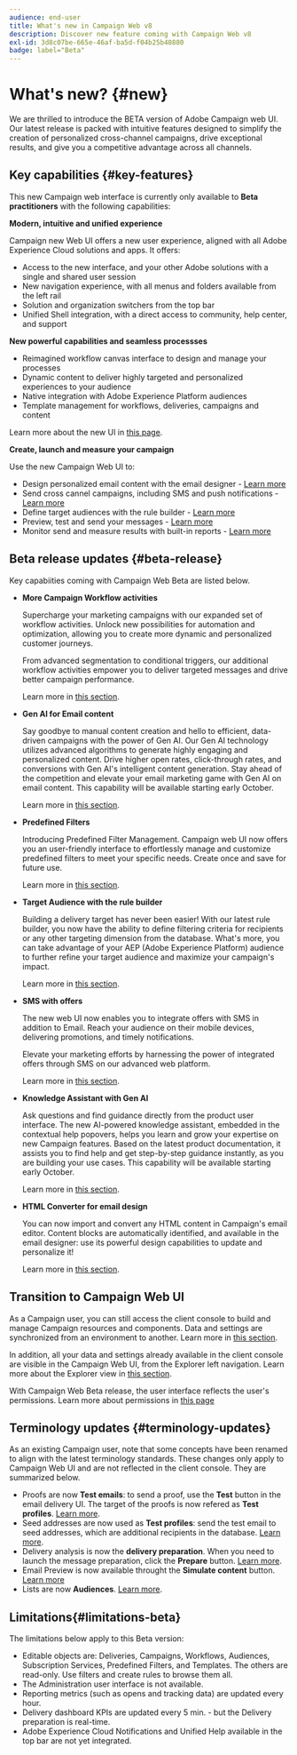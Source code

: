 ```yaml
---
audience: end-user
title: What's new in Campaign Web v8
description: Discover new feature coming with Campaign Web v8
exl-id: 3d8c07be-665e-46af-ba5d-f04b25b40880
badge: label="Beta" 
---
```


# What's new? {#new}

We are thrilled to introduce the BETA version of Adobe Campaign web UI. Our latest release is packed with intuitive features designed to simplify the creation of personalized cross-channel campaigns, drive exceptional results, and give you a competitive advantage across all channels.

## Key capabilities {#key-features}

This new Campaign web interface is currently only available to **Beta practitioners** with the following capabilities:

**Modern, intuitive and unified experience**

Campaign new Web UI offers a new user experience, aligned with all Adobe Experience Cloud solutions and apps. It offers:

* Access to the new interface, and your other Adobe solutions with a single and shared user session
* New navigation experience, with all menus and folders available from the left rail
* Solution and organization switchers from the top bar
* Unified Shell integration, with a direct access to community, help center, and support

**New powerful capabilities and seamless processses**

* Reimagined workflow canvas interface to design and manage your processes
* Dynamic content to deliver highly targeted and personalized experiences to your audience
* Native integration with Adobe Experience Platform audiences
* Template management for workflows, deliveries, campaigns and content

Learn more about the new UI in [this page](../get-started/user-interface.md).

**Create, launch and measure your campaign**

Use the new Campaign Web UI to:

* Design personalized email content with the email designer - [Learn more](../content/edit-content.md)
* Send cross cannel campaigns, including SMS and push notifications - [Learn more](../workflows/activities/channels.md)
* Define target audiences with the rule builder - [Learn more](../audience/about-recipients.md)
* Preview, test and send your messages - [Learn more](../monitor/prepare-send.md)
* Monitor send and measure results with built-in reports - [Learn more](../reporting/delivery-reports.md)


## Beta release updates {#beta-release}

Key capabiities coming with Campaign Web Beta are listed below.

* **More Campaign Workflow activities**

    Supercharge your marketing campaigns with our expanded set of workflow activities. Unlock new possibilities for automation and optimization, allowing you to create more dynamic and personalized customer journeys. 
    
    From advanced segmentation to conditional triggers, our additional workflow activities empower you to deliver targeted messages and drive better campaign performance.

    Learn more in [this section](../workflows/gs-workflows.md).

* **Gen AI for Email content**

    Say goodbye to manual content creation and hello to efficient, data-driven campaigns with the power of Gen AI.  Our Gen AI technology utilizes advanced algorithms to generate highly engaging and personalized content. Drive higher open rates, click-through rates, and conversions with Gen AI's intelligent content generation. Stay ahead of the competition and elevate your email marketing game with Gen AI on email content. This capability will be available starting early October.

    Learn more in [this section](../content/generative-gs.md).

* **Predefined Filters**
    
    Introducing Predefined Filter Management. Campaign web UI now offers you an user-friendly interface to effortlessly manage and customize predefined filters to meet your specific needs. Create once and save for future use.

    Learn more in [this section](../get-started/predefined-filters.md).

* **Target Audience with the rule builder**

    Building a delivery target has never been easier! With our latest rule builder, you now have the ability to define filtering criteria for recipients or any other targeting dimension from the database. What's more, you can take advantage of your AEP (Adobe Experience Platform) audience to further refine your target audience and maximize your campaign's impact.

    Learn more in [this section](../audience/segment-builder.md).

* **SMS with offers**

    The new web UI now enables you to integrate offers with SMS in addition to Email. Reach your audience on their mobile devices, delivering promotions, and timely notifications. 
    
    Elevate your marketing efforts by harnessing the power of integrated offers through SMS on our advanced web platform.
   
    Learn more in [this section](../content/offers.md).

<!--
* Adobe Experience Manager (AEM) Integration
    
    With our AEM integration extended to web UI, you can easily manage assets and synchronize full HTML templates, empowering you to create captivating digital experiences without any hassle. 
    
    Elevate and streamline your content management capabilities on the web UI with this integration to boost productivity.
-->

* **Knowledge Assistant with Gen AI**

    Ask questions and find guidance directly from the product user interface. The new AI-powered knowledge assistant, embedded in the contextual help popovers, helps you learn and grow your expertise on new Campaign features. Based on the latest product documentation, it assists you to find help and get step-by-step guidance instantly, as you are building your use cases. This capability will be available starting early October.
       
    Learn more in [this section](../get-started/using-ai.md).

* **HTML Converter for email design**

    You can now import and convert any HTML content in Campaign's email editor. Content blocks are automatically identified, and available in the email designer: use its powerful design capabilities to update and personalize it!

    Learn more in [this section](../content/existing-content.md).


## Transition to Campaign Web UI

As a Campaign user, you can still access the client console to build and manage Campaign resources and components. Data and settings are synchronized from an environment to another. Learn more in [this section](../get-started/get-started.md#about-campaign-client-consoleac-client).

In addition, all your data and settings already available in the client console are visible in the Campaign Web UI, from the Explorer left navigation. Learn more about the Explorer view in [this section](../get-started/user-interface.md#explorer-user-interface-explorer).

With Campaign Web Beta release, the user interface reflects the user's permissions. Learn more about permissions in [this page](../get-started/permissions.md)

## Terminology updates {#terminology-updates}

As an existing Campaign user, note that some concepts have been renamed to align with the latest terminology standards. These changes only apply to Campaign Web UI and are not reflected in the client console. They are summarized below.

* Proofs are now **Test emails**: to send a proof, use the **Test** button in the email delivery UI. The target of the proofs is now refered as **Test profiles**. [Learn more](../preview-test/test-deliveries.md).
* Seed addresses are now used as **Test profiles**: send the test email to seed addresses, which are additional recipients in the database. [Learn more](../preview-test/test-deliveries.md).
* Delivery analysis is now the **delivery preparation**. When you need to launch the message preparation, click the **Prepare** button. [Learn more](../monitor/prepare-send.md).
* Email Preview is now available throught the **Simulate content** button. [Learn more](../preview-test/preview-test.md)
* Lists are now **Audiences**. [Learn more](../audience/about-recipients.md).

## Limitations{#limitations-beta}

The limitations below apply to this Beta version:

* Editable objects are: Deliveries, Campaigns, Workflows, Audiences, Subscription Services, Predefined Filters, and Templates. The others are read-only. Use filters and create rules to browse them all.
* The Administration user interface is not available.
* Reporting metrics (such as opens and tracking data) are updated every hour.
* Delivery dashboard KPIs are updated every 5 min. - but the Delivery preparation is real-time.
* Adobe Experience Cloud Notifications and Unified Help available in the top bar are not yet integrated.

